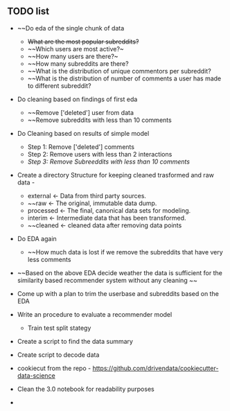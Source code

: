 ## TODO list

- ~~Do eda of the single chunk of data
    - ~~What are the most popular subreddits?~~
    - ~~Which users are most active?~
    - ~~How many users are there?~
    - ~~How many subreddits are there?
    - ~~What is the distribution of unique commentors per subreddit?
    - ~~What is the distribution of number of comments a user has made to different subreddit?

- Do cleaning based on findings of first eda
    - ~~Remove ['deleted'] user from data
    - ~~Remove subreddits with less than 10 comments
- Do Cleaning based on results of simple model
    - Step 1: Remove ['deleted'] comments
    - Step 2: Remove users with less than 2 interactions
    - *Step 3: Remove Subreeddits with less than 10 comments*
    
- Create a directory Structure for keeping cleaned trasformed and raw data - 
    - external       <- Data from third party sources.
    - ~~raw            <- The original, immutable data dump.
    - processed      <- The final, canonical data sets for modeling.
    - interim        <- Intermediate data that has been transformed.
    - ~~cleaned        <- cleaned data after removing data points
    
- Do EDA again
    - ~~How much data is lost if we remove the subreddits that have very less comments
- ~~Based on the above EDA decide weather the data is sufficient for the similarity based recommender system without any cleaning ~~

- Come up with a plan to trim the userbase and subreddits based on the EDA

- Write an procedure to evaluate a recommender model
    - Train test split stategy 
- Create a script to find the data summary
- Create script to decode data
   
- cookiecut from the repo - https://github.com/drivendata/cookiecutter-data-science 

- Clean the 3.0 notebook for readability purposes
- 


    

